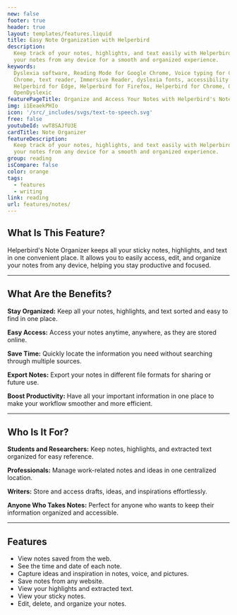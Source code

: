 ```yaml
---
new: false
footer: true
header: true
layout: templates/features.liquid
title: Easy Note Organization with Helperbird
description:
  Keep track of your notes, highlights, and text easily with Helperbird's Note Organizer. Access
  your notes from any device for a smooth and organized experience.
keywords:
  Dyslexia software, Reading Mode for Google Chrome, Voice typing for Chrome, Text to speech for
  Chrome, text reader, Immersive Reader, dyslexia fonts, accessibility software, dyslexia software,
  Helperbird for Edge, Helperbird for Firefox, Helperbird for Chrome, Opendyslexic for Chrome,
  OpenDyslexic
featurePageTitle: Organize and Access Your Notes with Helperbird's Note Organizer
img: i1EeaekPHIo
icon: '/src/_includes/svgs/text-to-speech.svg'
free: false
youtubeId: vwT8SAJfU3E
cardTitle: Note Organizer
featureDescription:
  Keep track of your notes, highlights, and text easily with Helperbird's Note Organizer. Access
  your notes from any device for a smooth and organized experience.
group: reading
isCompare: false 
color: orange
tags:
  - features
  - writing
link: reading
url: features/notes/
---
```


## What Is This Feature?

Helperbird's Note Organizer keeps all your sticky notes, highlights, and text in one convenient place. It allows you to easily access, edit, and organize your notes from any device, helping you stay productive and focused.

---

## What Are the Benefits?


**Stay Organized:** Keep all your notes, highlights, and text sorted and easy to find in one place.  

**Easy Access:** Access your notes anytime, anywhere, as they are stored online.  

**Save Time:** Quickly locate the information you need without searching through multiple sources.  

**Export Notes:** Export your notes in different file formats for sharing or future use.  

**Boost Productivity:** Have all your important information in one place to make your workflow smoother and more efficient.

---

## Who Is It For?


**Students and Researchers:** Keep notes, highlights, and extracted text organized for easy reference.  

**Professionals:** Manage work-related notes and ideas in one centralized location.  

**Writers:** Store and access drafts, ideas, and inspirations effortlessly.  

**Anyone Who Takes Notes:** Perfect for anyone who wants to keep their information organized and accessible.

---

## Features

- View notes saved from the web.  
- See the time and date of each note.  
- Capture ideas and inspiration in notes, voice, and pictures.  
- Save notes from any website.  
- View your highlights and extracted text.  
- View your sticky notes.  
- Edit, delete, and organize your notes.  
